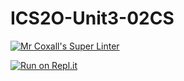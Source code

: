 # ICS2O-Unit3-02CS

[![Mr Coxall's Super Linter](https://github.com/Youngwook-Go/ICS2O-Unit3-02-CS/workflows/Mr%20Coxall's%20Super%20Linter/badge.svg)](https://github.com/Youngwook-Go/ICS2O-Unit3-02-CS/actions/)

[![Run on Repl.it](https://repl.it/badge/github/Youngwook-Go/ICS2O-Unit3-02CS)](https://repl.it/github/Youngwook-Go/ICS2O-Unit3-02CS)
